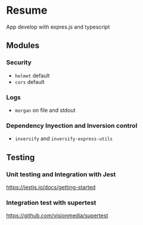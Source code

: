 # Resume

App develop with expres.js and typescript

## Modules

### Security

- `helmet` default
- `cors` default

### Logs

- `morgan` on file and stdout

### Dependency Inyection and Inversion control

- `inversify` and `inversify-express-utils`

## Testing

### Unit testing and Integration with Jest

https://jestjs.io/docs/getting-started

### Integration test with supertest

https://github.com/visionmedia/supertest
